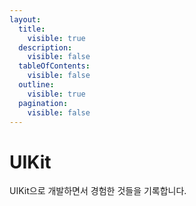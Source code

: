 ```yaml
---
layout:
  title:
    visible: true
  description:
    visible: false
  tableOfContents:
    visible: false
  outline:
    visible: true
  pagination:
    visible: false
---
```


# UIKit

UIKit으로 개발하면서 경험한 것들을 기록합니다.
